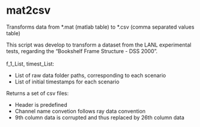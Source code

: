 # mat2csv
Transforms data from *.mat (matlab table) to *.csv (comma separated values table) <br>

This script was develop to transform a dataset from the LANL experimental tests, regarding the “Bookshelf Frame Structure - DSS 2000”.<br>
<br>
f_1_List, timest_List:
  - List of raw data folder paths, corresponding to each scenario
  - List of initial timestamps for each scenario <br>

Returns a set of csv files:
  - Header is predefined
  - Channel name convetion follows ray data convention
  - 9th column data is corrupted and thus replaced by 26th column data
